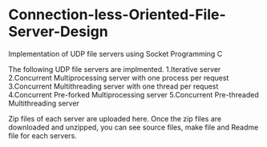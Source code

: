 # Connection-less-Oriented-File-Server-Design
Implementation of UDP file servers using Socket Programming C


The following UDP file servers are implmented. 1.Iterative server 2.Concurrent Multiprocessing server with one process per request 3.Concurrent Multithreading server with one thread per request 4.Concurrent Pre-forked Multiprocessing server 5.Concurrent Pre-threaded Multithreading server

Zip files of each server are uploaded here. Once the zip files are downloaded and unzipped, you can see source files, make file and Readme file for each servers.
